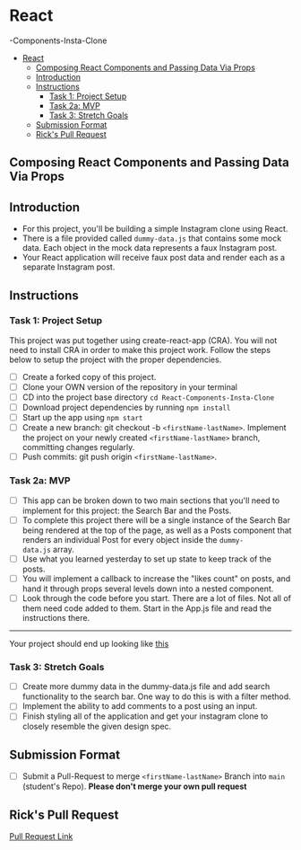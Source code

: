 # React

-Components-Insta-Clone

- [React](#react)
  - [Composing React Components and Passing Data Via Props](#composing-react-components-and-passing-data-via-props)
  - [Introduction](#introduction)
  - [Instructions](#instructions)
    - [Task 1: Project Setup](#task-1-project-setup)
    - [Task 2a: MVP](#task-2a-mvp)
    - [Task 3: Stretch Goals](#task-3-stretch-goals)
  - [Submission Format](#submission-format)
  - [Rick's Pull Request](#ricks-pull-request)

## Composing React Components and Passing Data Via Props

## Introduction

- For this project, you'll be building a simple Instagram clone using React.
- There is a file provided called `dummy-data.js` that contains some mock data. Each object in the mock data represents a faux Instagram post.
- Your React application will receive faux post data and render each as a separate Instagram post.

## Instructions

### Task 1: Project Setup

This project was put together using create-react-app (CRA). You will not need to install CRA in order to make this project work. Follow the steps below to setup the project with the proper dependencies.

- [ ]  Create a forked copy of this project.
- [ ]  Clone your OWN version of the repository in your terminal
- [ ]  CD into the project base directory `cd React-Components-Insta-Clone`
- [ ]  Download project dependencies by running `npm install`
- [ ]  Start up the app using `npm start`
- [ ]  Create a new branch: git checkout -b `<firstName-lastName>`. Implement the project on your newly created `<firstName-lastName>` branch, committing changes regularly.
- [ ]  Push commits: git push origin `<firstName-lastName>`.

### Task 2a: MVP

- [ ]  This app can be broken down to two main sections that you'll need to implement for this project: the Search Bar and the Posts.
- [ ]  To complete this project there will be a single instance of the Search Bar being rendered at the top of the page, as well as a Posts component that renders an individual Post for every object inside the `dummy-data.js` array.
- [ ]  Use what you learned yesterday to set up state to keep track of the posts.
- [ ]  You will implement a callback to increase the "likes count" on posts, and hand it through props several levels down into a nested component.
- [ ]  Look through the code before you start. There are a lot of files. Not all of them need code added to them. Start in the App.js file and read the instructions there.

---

Your project should end up looking like [this](https://tk-assets.lambdaschool.com/228297b1-2407-4e39-9704-3926767e4ac7_insta-clone.png)

### Task 3: Stretch Goals

- [ ]  Create more dummy data in the dummy-data.js file and add search functionality to the search bar. One way to do this is with a filter method.
- [ ]  Implement the ability to add comments to a post using an input.
- [ ]  Finish styling all of the application and get your instagram clone to closely resemble the given design spec.

## Submission Format

- [ ] Submit a Pull-Request to merge `<firstName-lastName>` Branch into `main` (student's Repo). **Please don't merge your own pull request**

## Rick's Pull Request

[Pull Request Link](https://github.com/LambdaSchool/React-Components-Insta-Clone/pull/342)
